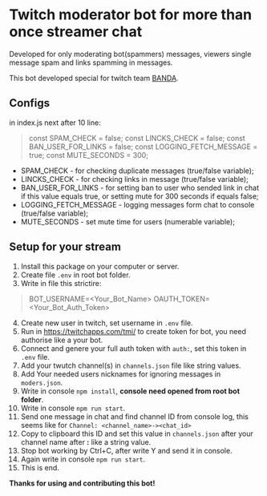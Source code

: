 # Twitch moderator bot for more than once streamer chat

Developed for only moderating bot(spammers) messages, viewers single message spam and links spamming in messages.

This bot developed special for twitch team [BANDA](https://www.twitch.tv/team/banda).

## Configs

in index.js next after 10 line:


> const SPAM_CHECK = false;
> const LINCKS_CHECK = false;
> const BAN_USER_FOR_LINKS = false;
> const LOGGING_FETCH_MESSAGE = true;
> const MUTE_SECONDS = 300;

* SPAM_CHECK - for checking duplicate messages (true/false variable);
* LINCKS_CHECK - for checking links in message (true/false variable);
* BAN_USER_FOR_LINKS - for setting ban to user who sended link in chat if this value equals true, or setting mute for 300 seconds if equals false;
* LOGGING_FETCH_MESSAGE - logging messages form chat to console (true/false variable);
* MUTE_SECONDS - set mute time for users (numerable variable);


## Setup for your stream

1. Install this package on your computer or server.
2. Create file `.env` in root bot folder.
3. Write in file this strictire: 
> BOT_USERNAME=<Your_Bot_Name>
> OAUTH_TOKEN=<Your_Bot_Auth_Token>

4. Create new user in twitch, set username in `.env` file.
5. Run in https://twitchapps.com/tmi/ to create token for bot, you need authorise like a your bot.
6. Connect and genere your full auth token with `auth:`, set this token in `.env` file.
7. Add your twutch channel(s) in `channels.json` file like string values.
8. Add Your needed users nicknames for ignoring messages in `moders.json`.
9. Write in console `npm install`, **console need opened from root bot folder**.
10. Write in console `npm run start`.
11. Send one message in chat and find channel ID from console log, this seems like for `Channel: <channel_name>-><chat_id>`
12. Copy to clipboard this ID and set this value in `channels.json` after your channel name after **:** like a string value.
13. Stop bot working by Ctrl+C, after write Y and send it in console.
14. Again write in console `npm run start`.
15. This is end.


**Thanks for using and contributing this bot!**

